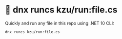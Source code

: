 # :runner: dnx runcs kzu/run:file.cs

Quickly and run any file in this repo using .NET 10 CLI: 

```pwsh
dnx runcs kzu/run:file.cs
```
